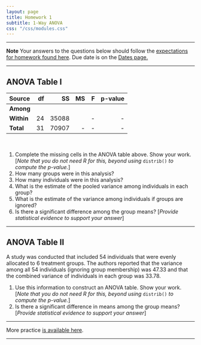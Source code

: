 ```yaml
---
layout: page
title: Homework 1
subtitle: 1-Way ANOVA
css: "/css/modules.css"
---
```


----

<div class="alert alert-warning">
  <strong>Note</strong> Your answers to the questions below should follow the <a href="../../resources/hwformat" target="_blank">expectations for homework found here</a>. Due date is on the <a href="../../resources/Dates-Current" target="_blank">Dates page.</a>
</div>

----

## ANOVA Table I

Source     | df | SS | MS | F  | p-value
:----------|---:|---:|---:|---:|--------:
**Among**  |    |    |    |  |
**Within** | 24 | 35088 |  | - | -
**Total**  | 31 | 70907 | - | - | -

<br>

1. Complete the missing cells in the ANOVA table above. Show your work. [*Note that you do not need R for this, beyond using* `distrib()` *to compute the p-value.*]
1. How many groups were in this analysis?
1. How many individuals were in this analysis?
1. What is the estimate of the pooled variance among individuals in each group?
1. What is the estimate of the variance among individuals if groups are ignored?
1. Is there a significant difference among the group means? [*Provide statistical evidence to support your answer*]

----

## ANOVA Table II

A study was conducted that included 54 individuals that were evenly allocated to 6 treatment groups. The authors reported that the variance among all 54 individuals (ignoring group membership) was 47.33 and that the combined variance of individuals in each group was 33.78.

1. Use this information to construct an ANOVA table. Show your work. [*Note that you do not need R for this, beyond using* `distrib()` *to compute the p-value.*]
2. Is there a significant difference in means among the group means? [*Provide statistical evidence to support your answer*]

----

More practice [is available here](HW1a).

----
